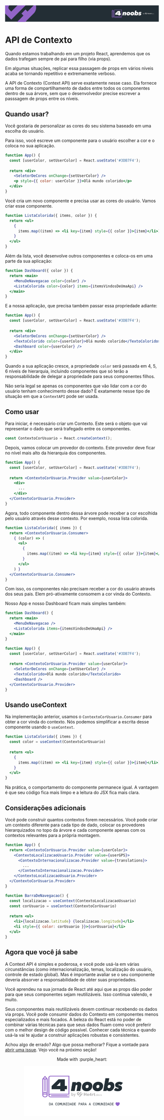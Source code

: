 <p align="center">
  <a href="https://github.com/he4rt/4noobs" target="_blank">
    <img src="../../assets/global/header-4noobs.svg">
  </a>
</p>

# API de Contexto

Quando estamos trabalhando em um projeto React, aprendemos que os dados trafegam sempre de pai para filho (via props).

Em algumas situações, replicar essa passagem de props em vários níveis acaba se tornando repetitivo e extremamente verboso.

A API de Contexto (Context API) serve exatamente nesse caso. Ela fornece uma forma de compartilhamento de dados entre todos os componentes dentro de sua árvore, sem que o desenvolvedor precise escrever a passsagem de props entre os níveis.

## Quando usar?

Você gostaria de personalizar as cores do seu sistema baseado em uma escolha do usuário.

Para isso, você escreve um componente para o usuário escolher a cor e o coloca no sua aplicação.

```jsx
function App() {
  const [userColor, setUserColor] = React.useState('#3DB7F4');

  return <div>
    <SeletorDeCores onChange={setUserColor} />
    <p style={{ color: userColor }}>Olá mundo colorido</p>
  </div>
}
```

Você cria um novo componente e precisa usar as cores do usuário. Vamos criar esse componente.

```jsx
function ListaColorida({ items, color }) {
  return <ul>
    {
      items.map((item) => <li key={item} style={{ color }}>{item}</li>)
    }
  </ul>
}
```

Além da lista, você desenvolve outros componentes e coloca-os em uma parte da sua aplicação:

```jsx
function Dashboard({ color }) {
  return <main>
    <MenuDeNavegacao color={color} />
    <ListaColorida color={color} items={itemsVindosDeUmaApi} />
  </main>
}
```

E a nossa aplicação, que precisa também passar essa propriedade adiante:

```jsx
function App() {
  const [userColor, setUserColor] = React.useState('#3DB7F4');

  return <div>
    <SeletorDeCores onChange={setUserColor} />
    <TextoColorido color={userColor}>Olá mundo colorido</TextoColorido>
    <Dashboard color={userColor} />
  </div>
}
```

Quando a sua aplicação cresce, a propriedade `color` será passada em 4, 5, 6 níveis de hierarquia, incluindo componentes que só terão a responsabilidade de delegar a propriedade para seus componentes filhos.

Não seria legal se apenas os componentes que vão lidar com a cor do usuário tenham conhecimento desse dado? É exatamente nesse tipo de situação em que a `ContextAPI` pode ser usada.

## Como usar

Para iniciar, é necessário criar um Contexto. Este será o objeto que vai representar o dado que será trafegado entre os componentes.

```javascript
const ContextoCorUsuario = React.createContext();
```

Depois, vamos colocar um provedor do contexto. Este provedor deve ficar no nível mais alto da hierarquia dos componentes.

```jsx
function App() {
  const [userColor, setUserColor] = React.useState('#3DB7F4');

  return <ContextoCorUsuario.Provider value={userColor}>
    <div>
      ...
    </div>
  </ContextoCorUsuario.Provider>
}
```

Agora, todo componente dentro dessa árvore pode receber a cor escolhida pelo usuário através desse contexto. Por exemplo, nossa lista colorida.

```jsx
function ListaColorida({ items }) {
  return <ContextoCorUsuario.Consumer>
    { (color) => (
      <ul>
        {
          items.map((item) => <li key={item} style={{ color }}>{item}</li>)
        }
      </ul>
    ) }
  </ContextoCorUsuario.Consumer>
}
```

Com isso, os componentes não precisam receber a cor do usuário através dos seus pais. Elem pró-ativamente consomem a cor vinda do Contexto.

Nosso App e nosso Dashboard ficam mais simples também:

```jsx
function Dashboard() {
  return <main>
    <MenuDeNavegacao />
    <ListaColorida items={itemsVindosDeUmaApi} />
  </main>
}
```

```jsx
function App() {
  const [userColor, setUserColor] = React.useState('#3DB7F4');

  return <ContextoCorUsuario.Provider value={userColor}>
    <SeletorDeCores onChange={setUserColor} />
    <TextoColorido>Olá mundo colorido</TextoColorido>
    <Dashboard />
  </ContextoCorUsuario.Provider>
}
```

## Usando useContext

Na implementação anterior, usamos o `ContextoCorUsuario.Consumer` para obter a cor vinda do contexto. Nós podemos simplificar a escrita desse componente usando o `useContext`.

```jsx
function ListaColorida({ items }) {
  const color = useContext(ContextoCorUsuario)

  return <ul>
    {
      items.map((item) => <li key={item} style={{ color }}>{item}</li>)
    }
  </ul>
}
```

Na prática, o comportamento do componente permanece igual. A vantagem é que seu código fica mais limpo e a leitura do JSX fica mais clara.

## Considerações adicionais

Você pode construír quantos contextos forem necessários. Você pode criar um contexto diferente para cada tipo de dado, colocar os provedores hierarquizados no topo da árvore e cada componente apenas com os contextos relevantes para a própria montagem.

```jsx
function App() {
  return <ContextoCorUsuario.Provider value={userColor}>
    <ContextoLocalizacaoUsuario.Provider value={userGPS}>
      <ContextoInternacionalizacao.Provider value={translations}>
        ...
      </ContextoInternacionalizacao.Provider>
    </ContextoLocalizacaoUsuario.Provider>
  </ContextoCorUsuario.Provider>
}
```

```jsx
function BarraDeNavegacao() {
  const localizacao = useContext(ContextoLocalizacaoUsuario)
  const corUsuario = useContext(ContextoCorUsuario)

  return <ul>
    <li>{localizacao.latitude} {localizacao.longitude}</li>
    <li style={{ color: corUsuario }}>{corUsuario}</li>
  </ul>
}
```

## Agora que você já sabe

A Context API é simples e poderosa, e você pode usá-la em várias circunstâncias (como internacionalização, temas, localização do usuário, controle de estado global). Mas é importante avaliar se o seu componente deveria absorver a responsabilidade de obter suas propriedades.

Você aprendeu na sua jornada de React até aqui que as props dão poder para que seus componentes sejam reutilizáveis. Isso continua valendo, e muito.

Seus componentes mais reutilizáveis devem continuar recebendo os dados via props. Você pode consumir dados do Contexto em componentes menos especializados e mais focados. A beleza do React está no poder de combinar várias técnicas para que seus dados fluam como você preferir com o melhor design de código possível. Conhecer cada técnica e quando usá-la vai te ajudar a construir aplicações robustas e consistentes.

Achou algo de errado? Algo que possa melhorar? Fique a vontade para [abrir uma issue](https://github.com/he4rt/react4noobs/issues). Vejo você na próximo seção!

<p align="center">Made with :purple_heart:</p>

<p align="center">
  <a href="https://github.com/he4rt/4noobs" target="_blank">
    <img src="../../assets/global/footer-4noobs.svg" width="380">
  </a>
</p>
